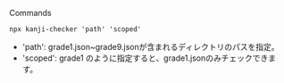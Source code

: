 Commands  

```
npx kanji-checker 'path' 'scoped'
```  
- 'path': grade1.json~grade9.jsonが含まれるディレクトリのパスを指定。
- 'scoped': grade1 のように指定すると、grade1.jsonのみチェックできます。